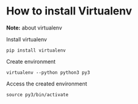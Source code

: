 # How to install Virtualenv

**Note:** about virtualenv



Install virtualenv
```
pip install virtualenv
```


Create environment
```
virtualenv --python python3 py3
```


Access the created environment
```
source py3/bin/activate
```